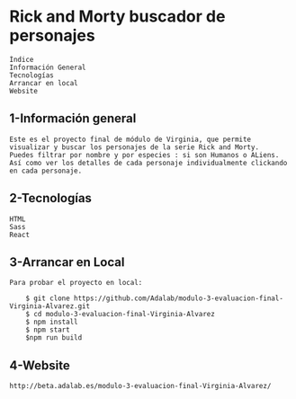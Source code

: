 # Rick and Morty buscador de personajes
    Índice
    Información General
    Tecnologías
    Arrancar en local
    Website

## 1-Información general
    Este es el proyecto final de módulo de Virginia, que permite visualizar y buscar los personajes de la serie Rick and Morty. 
    Puedes filtrar por nombre y por especies : si son Humanos o ALiens. Así como ver los detalles de cada personaje individualmente clickando en cada personaje.

## 2-Tecnologías
    HTML
    Sass
    React

## 3-Arrancar en Local
    Para probar el proyecto en local:

        $ git clone https://github.com/Adalab/modulo-3-evaluacion-final-Virginia-Alvarez.git
        $ cd modulo-3-evaluacion-final-Virginia-Alvarez
        $ npm install
        $ npm start
        $npm run build

## 4-Website
    http://beta.adalab.es/modulo-3-evaluacion-final-Virginia-Alvarez/







